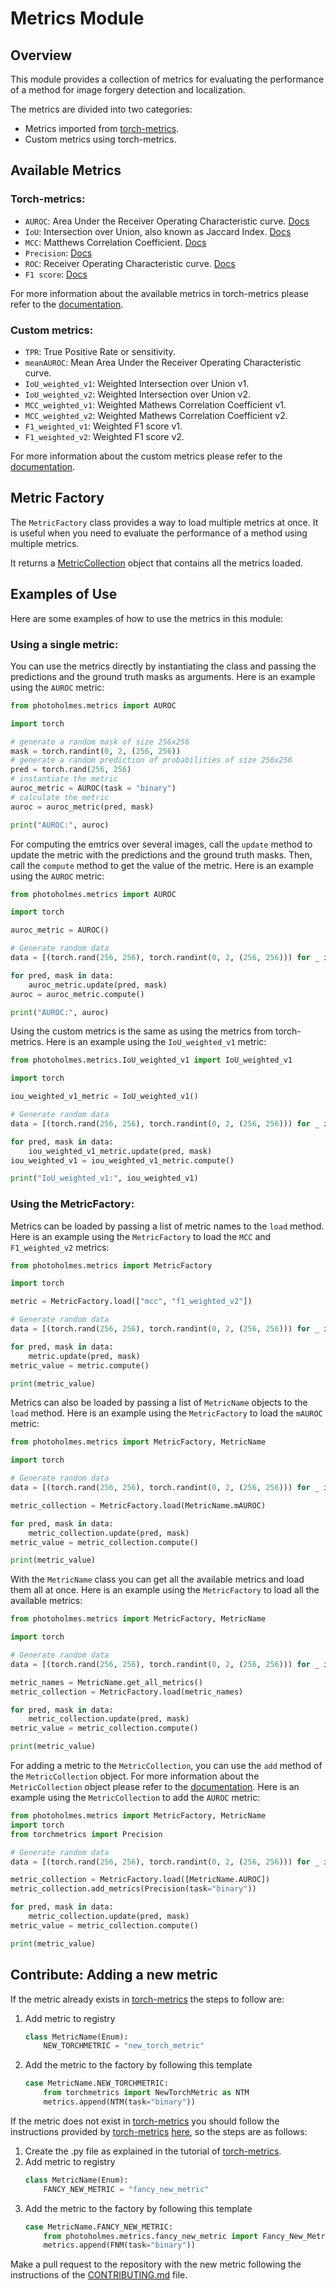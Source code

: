 # Metrics Module

## Overview
This module provides a collection of metrics for evaluating the performance of a method for image forgery detection and localization.

The metrics are divided into two categories:
- Metrics imported from [torch-metrics](https://lightning.ai/docs/torchmetrics/stable/).
- Custom metrics using torch-metrics.

## Available Metrics

### Torch-metrics:
- `AUROC`: Area Under the Receiver Operating Characteristic curve. [Docs](https://lightning.ai/docs/torchmetrics/stable/classification/auroc.html) 
- `IoU`: Intersection over Union, also known as Jaccard Index. [Docs](https://lightning.ai/docs/torchmetrics/stable/classification/jaccard_index.html)
- `MCC`: Matthews Correlation Coefficient. [Docs](https://lightning.ai/docs/torchmetrics/stable/classification/matthews_corr_coef.html)
- `Precision`: [Docs](https://lightning.ai/docs/torchmetrics/stable/classification/precision.html)
- `ROC`: Receiver Operating Characteristic curve. [Docs](https://lightning.ai/docs/torchmetrics/stable/classification/roc.html)
- `F1 score`: [Docs](https://lightning.ai/docs/torchmetrics/stable/classification/f1_score.html)

For more information about the available metrics in torch-metrics please refer to the [documentation](https://lightning.ai/docs/torchmetrics/stable/).


### Custom metrics:
- `TPR`: True Positive Rate or sensitivity.
- `meanAUROC`: Mean Area Under the Receiver Operating Characteristic curve.
- `IoU_weighted_v1`: Weighted Intersection over Union v1.
- `IoU_weighted_v2`: Weighted Intersection over Union v2.
- `MCC_weighted_v1`: Weighted Mathews Correlation Coefficient v1.
- `MCC_weighted_v2`: Weighted Mathews Correlation Coefficient v2.
- `F1_weighted_v1`: Weighted F1 score v1.
- `F1_weighted_v2`: Weighted F1 score v2.

For more information about the custom metrics please refer to the [documentation](custom_metrics.md).

## Metric Factory

The `MetricFactory` class provides a way to load multiple metrics at once. It is useful when you need to evaluate the performance of a method using multiple metrics.

It returns a [MetricCollection](https://lightning.ai/docs/torchmetrics/stable/pages/overview.html#metriccollection) object that contains all the metrics loaded.

## Examples of Use

Here are some examples of how to use the metrics in this module:

### Using a single metric:

You can use the metrics directly by instantiating the class and passing the predictions and the ground truth masks as arguments. Here is an example using the `AUROC` metric:
```python
from photoholmes.metrics import AUROC

import torch

# generate a random mask of size 256x256
mask = torch.randint(0, 2, (256, 256))
# generate a random prediction of probabilities of size 256x256 
pred = torch.rand(256, 256)
# instantiate the metric
auroc_metric = AUROC(task = "binary")
# calculate the metric
auroc = auroc_metric(pred, mask)

print("AUROC:", auroc)
```
For computing the emtrics over several images, call the `update` method to update the metric with the predictions and the ground truth masks. Then, call the `compute` method to get the value of the metric. Here is an example using the `AUROC` metric:

```python
from photoholmes.metrics import AUROC

import torch

auroc_metric = AUROC()

# Generate random data
data = [(torch.rand(256, 256), torch.randint(0, 2, (256, 256))) for _ in range(10)]

for pred, mask in data:
    auroc_metric.update(pred, mask)
auroc = auroc_metric.compute()

print("AUROC:", auroc)
```

Using the custom metrics is the same as using the metrics from
torch-metrics. Here is an example using the `IoU_weighted_v1` metric:

```python
from photoholmes.metrics.IoU_weighted_v1 import IoU_weighted_v1

import torch

iou_weighted_v1_metric = IoU_weighted_v1()

# Generate random data
data = [(torch.rand(256, 256), torch.randint(0, 2, (256, 256))) for _ in range(10)]

for pred, mask in data:
    iou_weighted_v1_metric.update(pred, mask)
iou_weighted_v1 = iou_weighted_v1_metric.compute()

print("IoU_weighted_v1:", iou_weighted_v1)
```

### Using the MetricFactory:

Metrics can be loaded by passing a list of metric names to the `load` method. Here is an example using the `MetricFactory` to load the `MCC` and `F1_weighted_v2` metrics:

```python
from photoholmes.metrics import MetricFactory

import torch

metric = MetricFactory.load(["mcc", "f1_weighted_v2"])

# Generate random data
data = [(torch.rand(256, 256), torch.randint(0, 2, (256, 256))) for _ in range(10)]

for pred, mask in data:
    metric.update(pred, mask)
metric_value = metric.compute()

print(metric_value)
```

Metrics can also be loaded by passing a list of `MetricName` objects to the `load` method. Here is an example using the `MetricFactory` to load the `mAUROC` metric:

```python
from photoholmes.metrics import MetricFactory, MetricName

import torch

# Generate random data
data = [(torch.rand(256, 256), torch.randint(0, 2, (256, 256))) for _ in range(10)]

metric_collection = MetricFactory.load(MetricName.mAUROC)

for pred, mask in data:
    metric_collection.update(pred, mask)
metric_value = metric_collection.compute()

print(metric_value)
```

With the `MetricName` class you can get all the available metrics and load them all at once. Here is an example using the `MetricFactory` to load all the available metrics:

```python
from photoholmes.metrics import MetricFactory, MetricName

import torch

# Generate random data
data = [(torch.rand(256, 256), torch.randint(0, 2, (256, 256))) for _ in range(10)]

metric_names = MetricName.get_all_metrics()
metric_collection = MetricFactory.load(metric_names)

for pred, mask in data:
    metric_collection.update(pred, mask)
metric_value = metric_collection.compute()

print(metric_value)
```

For adding a metric to the `MetricCollection`, you can use the `add` method of the `MetricCollection` object. For more information about the `MetricCollection` object please refer to the [documentation](https://lightning.ai/docs/torchmetrics/stable/pages/overview.html#metriccollection). Here is an example using the `MetricCollection` to add the `AUROC` metric:

```python
from photoholmes.metrics import MetricFactory, MetricName
import torch
from torchmetrics import Precision

# Generate random data
data = [(torch.rand(256, 256), torch.randint(0, 2, (256, 256))) for _ in range(10)]

metric_collection = MetricFactory.load([MetricName.AUROC])
metric_collection.add_metrics(Precision(task="binary"))

for pred, mask in data:
    metric_collection.update(pred, mask)
metric_value = metric_collection.compute()

print(metric_value)
```


## Contribute: Adding a new metric
If the metric already exists in [torch-metrics](https://lightning.ai/docs/torchmetrics/stable/) the steps to follow are:
1. Add metric to registry
    ```python
    class MetricName(Enum):
        NEW_TORCHMETRIC = "new_torch_metric"
    ```
2. Add the metric to the factory by following this template
    ``` python
    case MetricName.NEW_TORCHMETRIC:
        from torchmetrics import NewTorchMetric as NTM
        metrics.append(NTM(task="binary"))
    ```
If the metric does not exist in [torch-metrics](https://lightning.ai/docs/torchmetrics/stable/) you should follow the instructions provided by [torch-metrics](https://lightning.ai/docs/torchmetrics/stable/) [here](https://lightning.ai/docs/torchmetrics/stable/pages/implement.html), so the steps are as follows:
1. Create the .py file as explained in the tutorial of [torch-metrics](https://lightning.ai/docs/torchmetrics/stable/).
2. Add metric to registry
    ```python
    class MetricName(Enum):
        FANCY_NEW_METRIC = "fancy_new_metric"
    ```
3. Add the metric to the factory by following this template
    ``` python
    case MetricName.FANCY_NEW_METRIC:
        from photoholmes.metrics.fancy_new_metric import Fancy_New_Metric as FNM
        metrics.append(FNM(task="binary"))
    ```

Make a pull request to the repository with the new metric following the instructions of the [CONTRIBUTING.md](../CONTRIBUTING.md) file.
